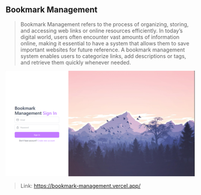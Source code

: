 ## **Bookmark Management**
>Bookmark Management refers to the process of organizing, storing, and accessing web links or online resources efficiently. In today’s digital world, users often encounter vast amounts of information online, making it essential to have a system that allows them to save important websites for future reference. A bookmark management system enables users to categorize links, add descriptions or tags, and retrieve them quickly whenever needed.
>
![Alt text](./bookmark.png)

>Link: https://bookmark-management.vercel.app/
